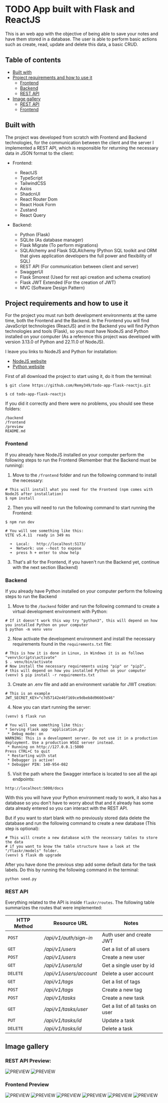 # TODO App built with Flask and ReactJS

This is an web app with the objective of being able to save your notes and have them stored in a database. The user is able to perform basic actions such as create, read, update and delete this data, a basic CRUD.

## Table of contents

- [Built with](#built-with)
- [Project requirements and how to use it](#project-requirements-and-how-to-use-it)
  - [Frontend](#frontend)
  - [Backend](#backend)
  - [REST API](#rest-api)
- [Image gallery](#image-gallery)
  - [REST API](#rest-api-preview)
  - [Frontend](#frontend-preview)

## Built with

The project was developed from scratch with Frontend and Backend technologies, for the communication between the client and the server I implemented a REST API, which is responsible for returning the necessary data in JSON format to the client:

- Frontend:
  - ReactJS
  - TypeScript
  - TailwindCSS
  - Axios
  - ShadcnUI
  - React Router Dom
  - React Hook Form
  - Zustand
  - React Query

- Backend:
  - Python (Flask)
  - SQLite (As database manager)
  - Flask Migrate (To perform migrations)
  - SQLAlchemy and Flask SQLAlchemy (Python SQL toolkit and ORM that gives application developers the full power and flexibility of SQL)
  - REST API (For communication between client and server)
  - SwaggerUI
  - Flask Smorest (Used for rest api creation and schema creation)
  - Flask JWT Extended (For the creation of JWT)
  - MVC (Software Design Pattern)

## Project requirements and how to use it

For the project you must run both development environments at the same time, both the Frontend and the Backend. In the Frontend you will find JavaScript technologies (ReactJS) and in the Backend you will find Python technologies and tools (Flask), so you must have NodeJS and Python installed on your computer (As a reference this project was developed with version 3.13.0 of Python and 22.11.0 of NodeJS).

I leave you links to NodeJS and Python for installation:
  - [NodeJS website](https://nodejs.org/en/)
  - [Python website](https://www.python.org/)

First of all download the project to start using it, do it from the terminal:

```shell
$ git clone https://github.com/Remy349/todo-app-flask-reactjs.git

$ cd todo-app-flask-reactjs
```

If you did it correctly and there were no problems, you should see these folders:

```shell
/backend
/frontend
/preview
README.md
```

### Frontend

If you already have NodeJS installed on your computer perform the following steps to run the Frontend (Remember that the Backend must be running):

1. Move to the `/frontend` folder and run the following command to install the necessary:

```shell
# This will install what you need for the Frontend (npm comes with NodeJS after installation)
$ npm install
```

2. Then you will need to run the following command to start running the Frontend:

```shell
$ npm run dev

# You will see something like this:
VITE v5.4.11  ready in 349 ms

  ➜  Local:   http://localhost:5173/
  ➜  Network: use --host to expose
  ➜  press h + enter to show help
```

3. That's all for the Frontend, if you haven't run the Backend yet, continue with the next section (Backend)

### Backend

If you already have Python installed on your computer perform the following steps to run the Backend

1. Move to the `/backend` folder and run the following command to create a virtual development environment with Python:

```shell
# If it doesn't work this way try "python3", this will depend on how you installed Python on your computer
$ python -m venv venv
```

2. Now activate the development environment and install the necessary requirements found in the `requirements.txt` file:

```shell
# This is how it is done in Linux, in Windows it is as follows "venv\Scripts\activate"
$ . venv/bin/activate
# Now install the necessary requirements using "pip" or "pip3",
# this will depend on how you installed Python on your computer
(venv) $ pip install -r requirements.txt
```

3. Create an .env file and add an environment variable for JWT creation:

```shell
# This is an example
JWT_SECRET_KEY="c7d57142e46f169ce9dbeb8d96603e46"
```

4. Now you can start running the server:

```shell
(venv) $ flask run

# You will see something like this:
* Serving Flask app 'application.py'
 * Debug mode: on
WARNING: This is a development server. Do not use it in a production deployment. Use a production WSGI server instead.
 * Running on http://127.0.0.1:5000
Press CTRL+C to quit
 * Restarting with stat
 * Debugger is active!
 * Debugger PIN: 140-954-082
```

5. Visit the path where the Swagger interface is located to see all the api endpoints:

`http://localhost:5000/docs`

With this you will have your Python environment ready to work, it also has a database so you don't have to worry about that and it already has some data already entered so you can interact with the REST API.

But if you want to start blank with no previously stored data delete the database and run the following command to create a new database (This step is optional):

```shell
# This will create a new database with the necessary tables to store the data 
# if you want to know the table structure have a look at the "/flaskr/models" folder.
(venv) $ flask db upgrade
```

After you have done the previous step add some default data for the task labels. Do this by running the following command in the terminal:

```shell
python seed.py
```

### REST API

Everything related to the API is inside `flaskr/routes`. The following table summarizes the routes that were implemented:

| HTTP Method | Resource URL            | Notes                                   |
| ----------- | ----------------------- | --------------------------------------- |
| `POST`      | */api/v1/auth/sign-in*  | Auth user and create JWT                |
| `GET`       | */api/v1/users*         | Get a list of all users                 |
| `POST`      | */api/v1/users*         | Create a new user                       |
| `GET`       | */api/v1/users/id*      | Get a single user by id                 |
| `DELETE`    | */api/v1/users/account* | Delete a user account                   |
| `GET`       | */api/v1/tags*          | Get a list of tags                      |
| `POST`      | */api/v1/tags*          | Create a new tag                        |
| `POST`      | */api/v1/tasks*         | Create a new task                       |
| `GET`       | */api/v1/tasks/user*    | Get a list of all tasks on user         |
| `PUT`       | */api/v1/tasks/id*      | Update a task                           |
| `DELETE`    | */api/v1/tasks/id*      | Delete a task                           |

## Image gallery

### REST API Preview:

![PREVIEW](./preview/preview1.png)
![PREVIEW](./preview/preview2.png)

### Frontend Preview

![PREVIEW](./preview/preview3.png)
![PREVIEW](./preview/preview4.png)
![PREVIEW](./preview/preview5.png)
![PREVIEW](./preview/preview6.png)
![PREVIEW](./preview/preview7.png)
![PREVIEW](./preview/preview8.png)


